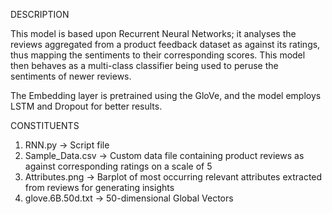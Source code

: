 DESCRIPTION

This model is based upon Recurrent Neural Networks; it analyses the reviews aggregated from a product feedback dataset as against its ratings, thus mapping the sentiments to their corresponding scores. This model then behaves as a multi-class classifier being used to peruse the sentiments of newer reviews.

The Embedding layer is pretrained using the GloVe, and the model employs LSTM and Dropout for better results. 

CONSTITUENTS

1. RNN.py -> Script file
2. Sample_Data.csv -> Custom data file containing product reviews as against corresponding ratings on a scale of 5
3. Attributes.png -> Barplot of most occurring relevant attributes extracted from reviews for generating insights 
4. glove.6B.50d.txt -> 50-dimensional Global Vectors

